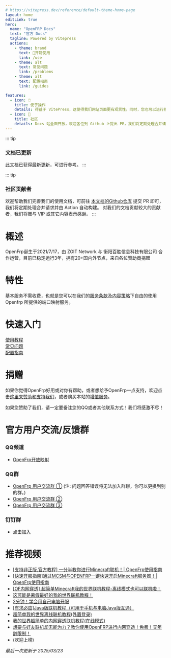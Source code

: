 ```yaml
---
# https://vitepress.dev/reference/default-theme-home-page
layout: home
editLink: true
hero:
  name: "OpenFRP Docs"
  text: "官方 Docs"
  tagline: Powered by Vitepress
  actions:
    - theme: brand
      text: 🎁开箱使用
      link: /use
    - theme: alt
      text: 常见问题
      link: /problems
    - theme: alt
      text: 配置指南
      link: /guides

features:
  - icon: 🖱️
    title: 便于操作
    details: 得益于 VitePress，这使得我们网站页面更有观赏性。同时，您也可以进行搜索，比浏览器默认的搜索功能更好。
  - icon: 🥳
    title: 社区
    details: Docs 站全面开放，欢迎各位到 Github 上提出 PR，我们将定期处理合并请求并由 Action 自动构建。 对我们的文档贡献较大的贡献者，我们将赠与 VIP 或其它内容表示感谢。
---
```


::: tip
### 文档已更新
此文档已获得最新更新，可进行参考。
:::

::: tip
### 社区贡献者
欢迎帮助我们完善我们的使用文档，可前往 [本文档的Github仓库](https://github.com/ZGIT-Network/OpenFrp-Docs) 提交 PR 即可，我们将定期处理合并请求并由 Action 自动构建。
对我们的文档贡献较大的贡献者，我们将赠与 VIP 或其它内容表示感谢。
:::

# 概述

OpenFrp诞生于2021/7/17，由 ZGIT Network 与 衡阳百胜信息科技有限公司 合作运营，目前已稳定运行3年，拥有20+国内外节点，来自各位赞助商捐赠

# 特性

基本服务不需收费，也就是您可以在我们的[服务条款](https://www.openfrp.net/policy/)及[内容策略](https://www.openfrp.net/content/)下自由的使用 Openfrp 所提供的端口映射服务。

# 快速入门
[使用教程](use)
<br>
[常见问题](problems)
<br>
[配置指南](guides)
<br>





# 捐赠

如果你觉得OpenFrp好用或对你有帮助，或者想给予OpenFrp一点支持，欢迎点击[这里来赞助和支持我们](https://afdian.com/a/zgitnetwork)，或者购买本站的[增值服务](https://www.openfrp.net/home/addon)。

如果您赞助了我们，请一定要备注您的QQ或者其他联系方式！我们将感激不尽！


# 官方用户交流/反馈群
### QQ频道
- [OpenFrp开放映射](https://pd.qq.com/s/5kcr1x76o)
### QQ群
- [OpenFrp 用户交流群 ①](https://jq.qq.com/?_wv=1027&k=Rmq2B1uQ) (注: 问题回答错误将无法加入群聊，你可以更换到别的群。)
- [OpenFrp 用户交流群 ②](https://jq.qq.com/?_wv=1027&k=ju2Ki3Fn)
- [OpenFrp 用户交流群 ③](https://jq.qq.com/?_wv=1027&k=CnQINlkJ)

### 钉钉群
- [点击加入](https://qr.dingtalk.com/action/joingroup?code=v1,k1,qHCW+rhCFYsFlDYj84QH3dMCVHMaDno5qMaY9MzAS5Y=&_dt_no_comment=1&origin=11)

# 推荐视频

- [[支持非正版,官方教程] 一分半教你进行Minecraft联机！| OpenFrp使用指南](https://www.bilibili.com/video/BV1224y1X7sU)
- [[快速开服指南]通过MCSM与OPENFRP一键快速开启Minecraft服务器！| OpenFrp使用指南](https://www.bilibili.com/video/BV1yD4y1u7Kq/)
- [[OF内网穿透] 超简单Minecraft我的世界联机教程-离线模式也可以联机啦！](https://www.bilibili.com/video/BV1SD4y1H758)
- [这可能是暑假最好的我的世界联机教程！]( https://www.bilibili.com/video/BV1MP411e7Ki)
- [2分钟！学会用自己电脑开服](https://www.bilibili.com/video/BV1Ek4y1E7Mc)
- [[有求必应]Java版联机教程（可用于手机与电脑Java版互通）](https://www.bilibili.com/video/BV1So4y1t7q9)
- [超简单我的世界离线联机教程(外置登录)](https://b23.tv/BV1Jh4y1g7W8)
- [我的世界超简单的内网穿透联机教程(在线模式)](https://b23.tv/BV1rg4y1V7dq)
- [想要与好友联机却无能为力？教你使用OpenFRP进行内网穿透！免费！无年龄限制！](https://www.bilibili.com/video/BV1TSbfe1Ef1)
- (欢迎上榜)


*最后一次更新于 2025/03/23*

